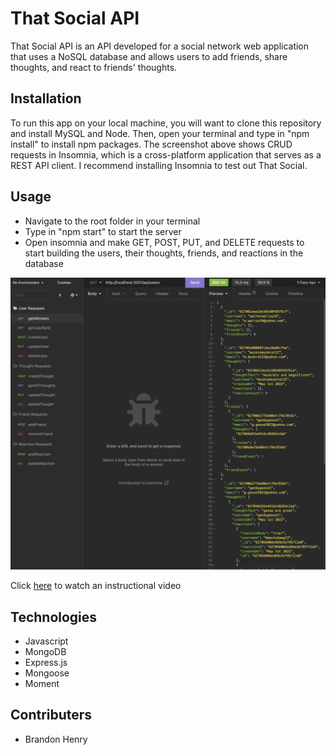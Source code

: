 # That Social API

That Social API is an API developed for a social network web application that uses a NoSQL database and allows users to add friends, share thoughts, and react to friends' thoughts.

## Installation

To run this app on your local machine, you will want to clone this repository and install MySQL and Node. Then, open your terminal and type in "npm install" to install npm packages. The screenshot above shows CRUD requests in Insomnia, which is a cross-platform application that serves as a REST API client. I recommend installing Insomnia to test out That Social.

## Usage

* Navigate to the root folder in your terminal 
* Type in "npm start" to start the server
* Open insomnia and make GET, POST, PUT, and DELETE requests to start building the users, their thoughts, friends, and reactions in the database

![screenshot1](./that-social-screenshot.png)

Click [here](https://drive.google.com/file/d/1PwqtvCF1aMpe3wh2-CO65VaRlv5Hh1Vu/view) to watch an instructional video

## Technologies

* Javascript
* MongoDB
* Express.js
* Mongoose
* Moment

## Contributers

* Brandon Henry
